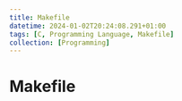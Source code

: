 ```yaml
---
title: Makefile
datetime: 2024-01-02T20:24:08.291+01:00
tags: [C, Programming Language, Makefile]
collection: [Programming]
---
```

# Makefile

